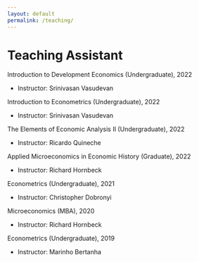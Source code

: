 ```yaml
---
layout: default
permalink: /teaching/
---
```


# Teaching Assistant

Introduction to Development Economics (Undergraduate), 2022
- Instructor: Srinivasan Vasudevan

Introduction to Econometrics (Undergraduate), 2022
- Instructor: Srinivasan Vasudevan

The Elements of Economic Analysis II (Undergraduate), 2022
- Instructor: Ricardo Quineche

Applied Microeconomics in Economic History (Graduate), 2022
- Instructor: Richard Hornbeck

Econometrics (Undergraduate), 2021
- Instructor: Christopher Dobronyi

Microeconomics (MBA), 2020
- Instructor: Richard Hornbeck

Econometrics (Undergraduate), 2019
- Instructor: Marinho Bertanha
